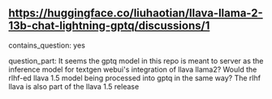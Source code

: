 ## https://huggingface.co/liuhaotian/llava-llama-2-13b-chat-lightning-gptq/discussions/1

contains_question: yes

question_part: It seems the gptq model in this repo is meant to server as the inference model for textgen webui's integration of llava llama2? Would the rlhf-ed llava 1.5 model being processed into gptq in the same way? The rlhf llava is also part of the llava 1.5 release